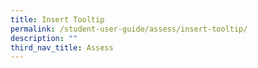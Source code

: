 ```yaml
---
title: Insert Tooltip
permalink: /student-user-guide/assess/insert-tooltip/
description: ""
third_nav_title: Assess
---
```

